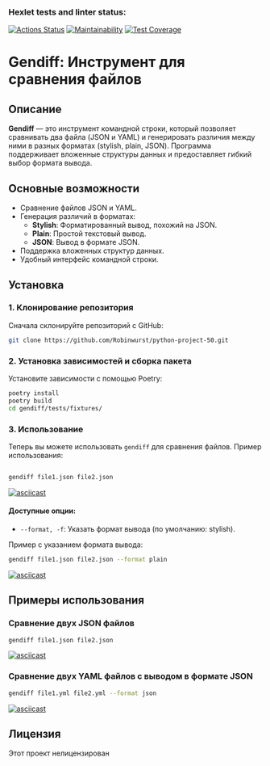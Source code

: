 ### Hexlet tests and linter status:
[![Actions Status](https://github.com/Robinwurst/python-project-50/actions/workflows/hexlet-check.yml/badge.svg)](https://github.com/Robinwurst/python-project-50/actions)
[![Maintainability](https://api.codeclimate.com/v1/badges/5d612d7eaec422bef8ca/maintainability)](https://codeclimate.com/github/Robinwurst/python-project-50/maintainability)
[![Test Coverage](https://api.codeclimate.com/v1/badges/5d612d7eaec422bef8ca/test_coverage)](https://codeclimate.com/github/Robinwurst/python-project-50/test_coverage)


# Gendiff: Инструмент для сравнения файлов

## Описание

**Gendiff** — это инструмент командной строки, который позволяет сравнивать два файла (JSON и YAML) и генерировать различия между ними в разных форматах (stylish, plain, JSON). Программа поддерживает вложенные структуры данных и предоставляет гибкий выбор формата вывода.

## Основные возможности

- Сравнение файлов JSON и YAML.
- Генерация различий в форматах:
  - **Stylish**: Форматированный вывод, похожий на JSON.
  - **Plain**: Простой текстовый вывод.
  - **JSON**: Вывод в формате JSON.
- Поддержка вложенных структур данных.
- Удобный интерфейс командной строки.

## Установка

### 1. Клонирование репозитория

Сначала склонируйте репозиторий с GitHub:

```bash
git clone https://github.com/Robinwurst/python-project-50.git
```

### 2. Установка зависимостей и сборка пакета

Установите зависимости с помощью Poetry:

```bash
poetry install
poetry build
cd gendiff/tests/fixtures/
```

### 3. Использование

Теперь вы можете использовать `gendiff` для сравнения файлов. Пример использования:

```bash

gendiff file1.json file2.json
```
[![asciicast](https://asciinema.org/a/tHsx5w3enKPNCvHInm6N6wLXO.svg)](https://asciinema.org/a/tHsx5w3enKPNCvHInm6N6wLXO)

#### Доступные опции:

- `--format, -f`: Указать формат вывода (по умолчанию: stylish).

Пример с указанием формата вывода:

```bash
gendiff file1.json file2.json --format plain
```
[![asciicast](https://asciinema.org/a/H5H8Q2wj6Yo2O1A05eDPCW1IU.svg)](https://asciinema.org/a/H5H8Q2wj6Yo2O1A05eDPCW1IU)
## Примеры использования

### Сравнение двух JSON файлов

```bash
gendiff file1.json file2.json
```
[![asciicast](https://asciinema.org/a/1884OStsTuBLcb2QguGKEsz4n.svg)](https://asciinema.org/a/1884OStsTuBLcb2QguGKEsz4n)
### Сравнение двух YAML файлов с выводом в формате JSON

```bash
gendiff file1.yml file2.yml --format json

```
[![asciicast](https://asciinema.org/a/YsUAlWQm4jjtibSv9WSsnpQYp.svg)](https://asciinema.org/a/YsUAlWQm4jjtibSv9WSsnpQYp)

## Лицензия

Этот проект нелицензирован